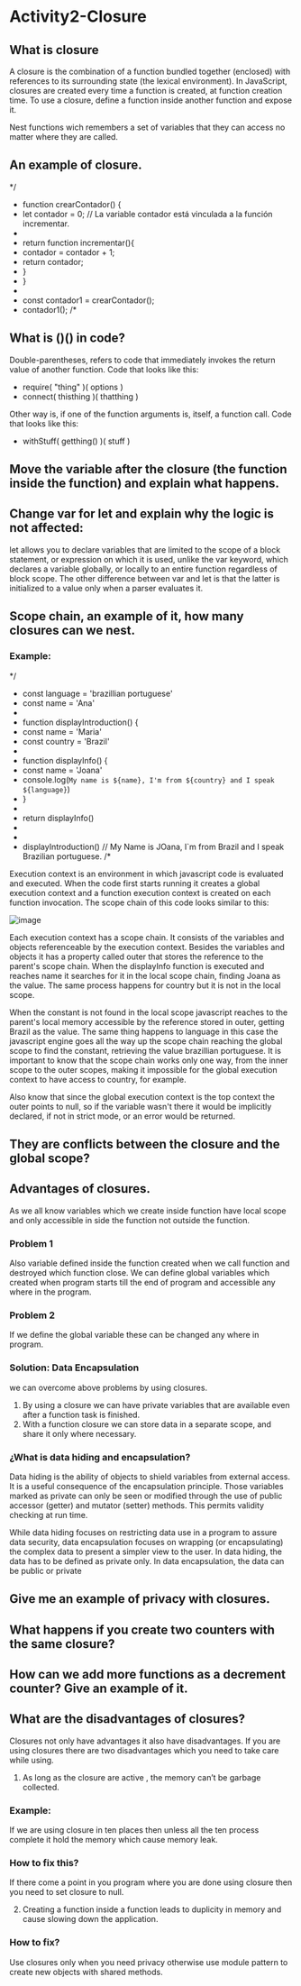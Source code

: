 # Activity2-Closure

## What is closure

A closure is the combination of a function bundled together (enclosed) with references to its surrounding state (the lexical environment). In JavaScript, closures are created every time a function is created, at function creation time. To use a closure, define a function inside another function and expose it.

Nest functions wich remembers a set of variables that they can access no matter where they are called.

## An example of closure.

*/
- function crearContador() {
- let contador = 0; // La variable contador está vinculada a la función incrementar.
- 
- return function incrementar(){
- contador = contador + 1;
- return contador;
- }
- }
- 
- const contador1 = crearContador();
- contador1(); 
/*

## What is ()() in code?

Double-parentheses, refers to code that immediately invokes the return value of another function. Code that looks like this:

- require( "thing" )( options )
- connect( thisthing )( thatthing )

Other way is, if one of the function arguments is, itself, a function call. Code that looks like this:
- withStuff( getthing() )( stuff )

## Move the variable after the closure (the function inside the function) and explain what happens. 

## Change var for let and explain why the logic is not affected:

let allows you to declare variables that are limited to the scope of a block statement, or expression on which it is used, unlike the var keyword, which declares a variable globally, or locally to an entire function regardless of block scope. The other difference between var and let is that the latter is initialized to a value only when a parser evaluates it.


## Scope chain, an example of it, how many closures can we nest.

### Example:

*/
- const language = 'brazillian portuguese'
- const name = 'Ana'
- 
- function displayIntroduction() {
- const name = 'Maria'
- const country = 'Brazil'
- 
- function displayInfo() {
-   const name = 'Joana'
-   console.log(`My name is ${name}, I'm from ${country} and I speak ${language}`)
- }
- 
- return displayInfo() 
- 
- 
- displayIntroduction() // My Name is JOana, I`m from Brazil and I speak Brazilian portuguese.
/*

Execution context is an environment in which javascript code is evaluated and executed. When the code first starts running it creates a global execution context and a function execution context is created on each function invocation. The scope chain of this code looks similar to this:

![image](https://user-images.githubusercontent.com/90293791/137033854-b8009c0f-1ca4-4e9c-b2c7-2eeb631fb29b.png)

Each execution context has a scope chain. It consists of the variables and objects referenceable by the execution context. Besides the variables and objects it has a property called outer that stores the reference to the parent's scope chain. When the displayInfo function is executed and reaches name it searches for it in the local scope chain, finding Joana as the value. The same process happens for country but it is not in the local scope.

When the constant is not found in the local scope javascript reaches to the parent's local memory accessible by the reference stored in outer, getting Brazil as the value. The same thing happens to language in this case the javascript engine goes all the way up the scope chain reaching the global scope to find the constant, retrieving the value brazillian portuguese. It is important to know that the scope chain works only one way, from the inner scope to the outer scopes, making it impossible for the global execution context to have access to country, for example.

Also know that since the global execution context is the top context the outer points to null, so if the variable wasn't there it would be implicitly declared, if not in strict mode, or an error would be returned.

## They are conflicts between the closure and the global scope? 

## Advantages of closures.
As we all know variables which we create inside function have local scope and only accessible in side the function not outside the function. 

### Problem 1
Also variable defined inside the function created when we call function and destroyed which function close. We can define global variables which created when program starts till the end of program and accessible any where in the program.
### Problem 2
If we define the global variable these can be changed any where in program.
### Solution: Data Encapsulation
we can overcome above problems by using closures.

1. By using a closure we can have private variables that are available even after a function task is finished.
2. With a function closure we can store data in a separate scope, and share it only where necessary.

### ¿What is data hiding and encapsulation? 

Data hiding is the ability of objects to shield variables from external access. It is a useful consequence of the encapsulation principle. Those variables marked as private can only be seen or modified through the use of public accessor (getter) and mutator (setter) methods. This permits validity checking at run time.

While data hiding focuses on restricting data use in a program to assure data security, data encapsulation focuses on wrapping (or encapsulating) the complex data to present a simpler view to the user. In data hiding, the data has to be defined as private only. In data encapsulation, the data can be public or private

## Give me an example of privacy with closures. 
## What happens if you create two counters with the same closure?
## How can we add more functions as a decrement counter? Give an example of it. 

## What are the disadvantages of closures?

Closures not only have advantages it also have disadvantages. If you are using closures there are two disadvantages which you need to take care while using.

1. As long as the closure are active , the memory can’t be garbage collected.
### Example:
If we are using closure in ten places then unless all the ten process complete it hold the memory which cause memory leak. 
### How to fix this?
If there come a point in you program where you are done using closure then you need to set closure to null.

2. Creating a function inside a function leads to duplicity in memory and cause slowing down the application.
### How to fix?
Use closures only when you need privacy otherwise use module pattern to create new objects with shared methods.
